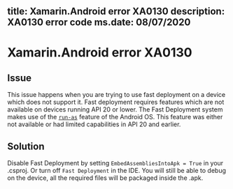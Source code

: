 title: Xamarin.Android error XA0130
description: XA0130 error code
ms.date: 08/07/2020
---
# Xamarin.Android error XA0130

## Issue

This issue happens when you are trying to use fast deployment on a device which
does not support it. Fast deployment requires features which are not available
on devices running API 20 or lower. The Fast Deployment system makes use of the
[`run-as`](https://android.googlesource.com/platform/system/core.git/+/refs/heads/master/run-as/run-as.cpp#42) feature of the Android OS. This feature was either not available or had
limited capabilities in API 20 and earlier.

## Solution

Disable Fast Deployment by setting  `EmbedAssembliesIntoApk = True` in your .csproj.
Or turn off `Fast Deployment` in the IDE. You will still be able to debug on the device,
all the required files will be packaged inside the .apk.